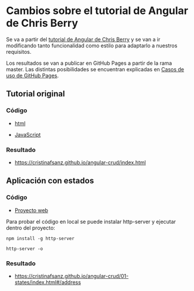 # Cambios sobre el tutorial de Angular de Chris Berry

Se va a partir del <a href="https://dzone.com/articles/learning-angular-crud">tutorial de Angular de Chris Berry</a> y se van a ir modificando tanto funcionalidad como estilo para adaptarlo a nuestros requisitos.

Los resultados se van a publicar en GitHub Pages a partir de la rama master. Las distintas posibilidades se encuentran explicadas en <a href="https://github.com/cristinafsanz/github-pages">Casos de uso de GitHub Pages</a>.

## Tutorial original

### Código

* <a href="https://github.com/cristinafsanz/angular-crud/blob/master/index.html">html</a>

* <a href="https://github.com/cristinafsanz/angular-crud/blob/master/app.js">JavaScript</a>

### Resultado

* https://cristinafsanz.github.io/angular-crud/index.html

## Aplicación con estados

### Código

* <a href="https://github.com/cristinafsanz/angular-crud/blob/master/01-states/">Proyecto web</a>

Para probar el código en local se puede instalar http-server y ejecutar dentro del proyecto:

<code>npm install -g http-server</code>

<code>http-server -o</code>

### Resultado

* https://cristinafsanz.github.io/angular-crud/01-states/index.html#/address
